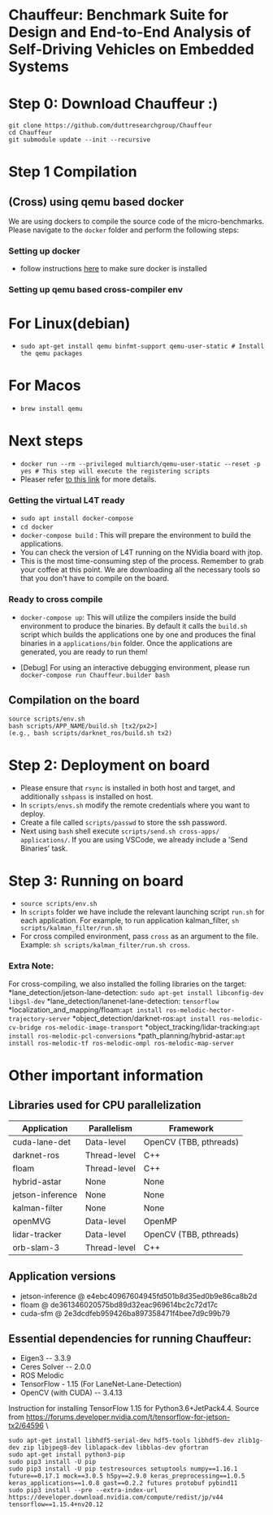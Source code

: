 # Chauffeur: Benchmark Suite for Design and End-to-End Analysis of Self-Driving Vehicles on Embedded Systems

# Step 0: Download Chauffeur :)
```
git clone https://github.com/duttresearchgroup/Chauffeur
cd Chauffeur
git submodule update --init --recursive
```
# Step 1 Compilation
## (Cross)  using qemu based docker
We are using dockers to compile the source code of the micro-benchmarks. Please navigate to the `docker` folder and perform the following steps:

### Setting up docker
* follow instructions [here](https://docs.docker.com/engine/install/ubuntu/) to make sure docker is installed

### Setting up qemu based cross-compiler env
# For Linux(debian)
* `sudo apt-get install qemu binfmt-support qemu-user-static # Install the qemu packages`
# For Macos
* `brew install qemu`
# Next steps
* `docker run --rm --privileged multiarch/qemu-user-static --reset -p yes # This step will execute the registering scripts`
* Pleaser refer [to this link](https://www.stereolabs.com/docs/docker/building-arm-container-on-x86/) for more details. 

### Getting the virtual L4T ready
* `sudo apt install docker-compose`
* `cd docker`
* `docker-compose build` : This will prepare the environment to build the applications.
* You can check the version of L4T running on the NVidia board with jtop. 
* This is the most time-consuming step of the process. Remember to grab your coffee at this point. We are downloading all the necessary tools so that you don't have to compile on the board.
<!-- Download the correct cross compiler corresponding to the L4T version from nvidia's website and place it inside the `cross-compiler` folder. Now this folder should look like this:

![](data/folder-layout.jpg) -->
### Ready to cross compile
* `docker-compose up`: This will utilize the compilers inside the build environment to produce the binaries. By default it calls the `build.sh` script which builds the applications one by one and produces the final binaries in a `applications/bin` folder. Once the applications are generated, you are ready to run them!

* [Debug] For using an interactive debugging environment, please run `docker-compose run Chauffeur.builder bash`

## Compilation on the board
```
source scripts/env.sh
bash scripts/APP_NAME/build.sh [tx2/px2>] 
(e.g., bash scripts/darknet_ros/build.sh tx2)
```
# Step 2: Deployment on board
* Please ensure that `rsync` is installed in both host and target, and additionally `sshpass` is installed on host. 
* In `scripts/envs.sh` modify the remote credentials where you want to deploy. 
* Create a file called `scripts/passwd` to store the ssh password.
* Next using `bash` shell execute `scripts/send.sh cross-apps/ applications/`. If you are using VSCode, we already include a 'Send Binaries' task.
# Step 3: Running on board
* `source scripts/env.sh`
* In `scripts` folder we have include the relevant launching script `run.sh` for each application. For example, to run application kalman_filter, `sh scripts/kalman_filter/run.sh`
* For cross compiled environment, pass `cross` as an argument to the file. Example:  `sh scripts/kalman_filter/run.sh cross`.
### Extra Note:
For cross-compiling, we also installed the folling libraries on the target:
*lane_detection/jetson-lane-detection: `sudo apt-get install libconfig-dev libgsl-dev`
*lane_detection/lanenet-lane-detection: `tensorflow`
*localization_and_mapping/floam:`apt install ros-melodic-hector-trajectory-server`
*object_detection/darknet-ros:`apt install ros-melodic-cv-bridge ros-melodic-image-transport`
*object_tracking/lidar-tracking:`apt install ros-melodic-pcl-conversions`
*path_planning/hybrid-astar:`apt install ros-melodic-tf ros-melodic-ompl ros-melodic-map-server`



# Other important information
## Libraries used for CPU parallelization
| Application | Parallelism | Framework   |
| ----------- | ----------- | ----------- |
| cuda-lane-det | Data-level    | OpenCV (TBB, pthreads) |
| darknet-ros   | Thread-level  | C++ |
| floam         | Thread-level  | C++ | 
| hybrid-astar  | None          | None | 
| jetson-inference  | None      | None | 
| kalman-filter | None          | None | 
| openMVG       | Data-level    | OpenMP | 
| lidar-tracker | Data-level    | OpenCV (TBB, pthreads) | 
| orb-slam-3    | Thread-level  | C++ | 
## Application versions
- jetson-inference @ e4ebc40967604945fd501b8d35ed0b9e86ca8b2d
- floam @ de361346020575bd89d32eac969614bc2c72d17c
- cuda-sfm @ 2e3dcdfeb959426ba897358471f4bee7d9c99b79
## Essential dependencies for running Chauffeur:
- Eigen3 -- 3.3.9
- Ceres Solver -- 2.0.0
- ROS Melodic
- TensorFlow - 1.15 (For LaneNet-Lane-Detection)
- OpenCV (with CUDA) -- 3.4.13


Instruction for installing TensorFlow 1.15 for Python3.6+JetPack4.4. Source from https://forums.developer.nvidia.com/t/tensorflow-for-jetson-tx2/64596 \
```
sudo apt-get install libhdf5-serial-dev hdf5-tools libhdf5-dev zlib1g-dev zip libjpeg8-dev liblapack-dev libblas-dev gfortran
sudo apt-get install python3-pip
sudo pip3 install -U pip
sudo pip3 install -U pip testresources setuptools numpy==1.16.1 future==0.17.1 mock==3.0.5 h5py==2.9.0 keras_preprocessing==1.0.5 keras_applications==1.0.8 gast==0.2.2 futures protobuf pybind11
sudo pip3 install --pre --extra-index-url https://developer.download.nvidia.com/compute/redist/jp/v44 tensorflow==1.15.4+nv20.12
```
